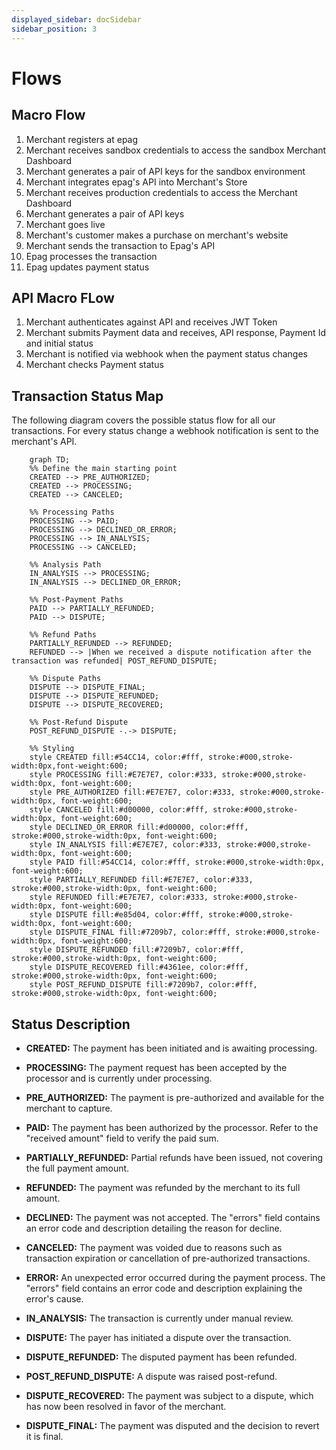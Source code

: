 ```yaml
---
displayed_sidebar: docSidebar
sidebar_position: 3
---
```


# Flows

## Macro Flow

1. Merchant registers at epag
2. Merchant receives sandbox credentials to access the sandbox Merchant Dashboard
3. Merchant generates a pair of API keys for the sandbox environment
4. Merchant integrates epag's API into Merchant's Store
5. Merchant receives production credentials to access the Merchant Dashboard
6. Merchant generates a pair of API keys
7. Merchant goes live
8. Merchant's customer makes a purchase on merchant's website
9. Merchant sends the transaction to Epag's API
10. Epag processes the transaction
11. Epag updates payment status

## API Macro FLow

1. Merchant authenticates against API and receives JWT Token
2. Merchant submits Payment data and receives, API response, Payment Id and initial status
3. Merchant is notified via webhook when the payment status changes
4. Merchant checks Payment status

## Transaction Status Map

The following diagram covers the possible status flow for all our transactions. For every status change a webhook notification is sent to the merchant's API.

<!-- ![Transaction Status Map](./img/transaction-status-map.png) -->

```mermaid
    graph TD;
    %% Define the main starting point
    CREATED --> PRE_AUTHORIZED;
    CREATED --> PROCESSING;
    CREATED --> CANCELED;

    %% Processing Paths
    PROCESSING --> PAID;
    PROCESSING --> DECLINED_OR_ERROR;
    PROCESSING --> IN_ANALYSIS;
    PROCESSING --> CANCELED;

    %% Analysis Path
    IN_ANALYSIS --> PROCESSING;
    IN_ANALYSIS --> DECLINED_OR_ERROR;

    %% Post-Payment Paths
    PAID --> PARTIALLY_REFUNDED;
    PAID --> DISPUTE;
    
    %% Refund Paths
    PARTIALLY_REFUNDED --> REFUNDED;
    REFUNDED --> |When we received a dispute notification after the transaction was refunded| POST_REFUND_DISPUTE;
    
    %% Dispute Paths
    DISPUTE --> DISPUTE_FINAL;
    DISPUTE --> DISPUTE_REFUNDED;
    DISPUTE --> DISPUTE_RECOVERED;
    
    %% Post-Refund Dispute
    POST_REFUND_DISPUTE -.-> DISPUTE;

    %% Styling
    style CREATED fill:#54CC14, color:#fff, stroke:#000,stroke-width:0px,font-weight:600;
    style PROCESSING fill:#E7E7E7, color:#333, stroke:#000,stroke-width:0px, font-weight:600;
    style PRE_AUTHORIZED fill:#E7E7E7, color:#333, stroke:#000,stroke-width:0px, font-weight:600;
    style CANCELED fill:#d00000, color:#fff, stroke:#000,stroke-width:0px, font-weight:600;
    style DECLINED_OR_ERROR fill:#d00000, color:#fff, stroke:#000,stroke-width:0px, font-weight:600;
    style IN_ANALYSIS fill:#E7E7E7, color:#333, stroke:#000,stroke-width:0px, font-weight:600;
    style PAID fill:#54CC14, color:#fff, stroke:#000,stroke-width:0px, font-weight:600;
    style PARTIALLY_REFUNDED fill:#E7E7E7, color:#333, stroke:#000,stroke-width:0px, font-weight:600;
    style REFUNDED fill:#E7E7E7, color:#333, stroke:#000,stroke-width:0px, font-weight:600;
    style DISPUTE fill:#e85d04, color:#fff, stroke:#000,stroke-width:0px, font-weight:600;
    style DISPUTE_FINAL fill:#7209b7, color:#fff, stroke:#000,stroke-width:0px, font-weight:600;
    style DISPUTE_REFUNDED fill:#7209b7, color:#fff, stroke:#000,stroke-width:0px, font-weight:600;
    style DISPUTE_RECOVERED fill:#4361ee, color:#fff, stroke:#000,stroke-width:0px, font-weight:600;
    style POST_REFUND_DISPUTE fill:#7209b7, color:#fff, stroke:#000,stroke-width:0px, font-weight:600;

```

## Status Description

- **CREATED:** The payment has been initiated and is awaiting processing.

- **PROCESSING:** The payment request has been accepted by the processor and is currently under processing.

- **PRE_AUTHORIZED:** The payment is pre-authorized and available for the merchant to capture.

- **PAID:** The payment has been authorized by the processor. Refer to the "received amount" field to verify the paid sum.

- **PARTIALLY_REFUNDED:** Partial refunds have been issued, not covering the full payment amount.

- **REFUNDED:** The payment was refunded by the merchant to its full amount.

- **DECLINED:** The payment was not accepted. The "errors" field contains an error code and description detailing the reason for decline.

- **CANCELED:** The payment was voided due to reasons such as transaction expiration or cancellation of pre-authorized transactions.

- **ERROR:** An unexpected error occurred during the payment process. The "errors" field contains an error code and description explaining the error's cause.

- **IN_ANALYSIS:** The transaction is currently under manual review.

- **DISPUTE:** The payer has initiated a dispute over the transaction.

- **DISPUTE_REFUNDED:** The disputed payment has been refunded.

- **POST_REFUND_DISPUTE:** A dispute was raised post-refund.

- **DISPUTE_RECOVERED:** The payment was subject to a dispute, which has now been resolved in favor of the merchant.

- **DISPUTE_FINAL:** The payment was disputed and the decision to revert it is final.